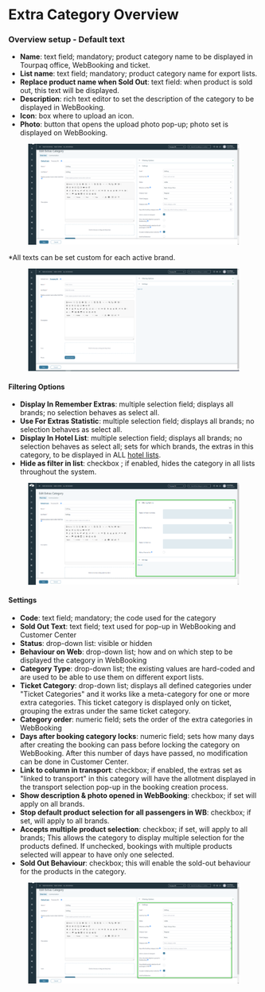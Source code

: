 # Extra Category Overview

### Overview setup - Default text <a href="#overview-setup---default-text" id="overview-setup---default-text"></a>

* **Name**: text field; mandatory; product category name to be displayed in Tourpaq office, WebBooking and ticket.
* **List name**: text field; mandatory; product category name for export lists.
* **Replace product name when Sold Out**: text field: when product is sold out, this text will be displayed.
* **Description**: rich text editor to set the description of the category to be displayed in WebBooking.
* **Icon**: box where to upload an icon.
* **Photo**: button that opens the upload photo pop-up; photo set is displayed on WebBooking.

<figure><img src="../.gitbook/assets/ExtraCategoryOverview-cc8404247963c69e65035b9fe43a31e8.png" alt=""><figcaption></figcaption></figure>

\*All texts can be set custom for each active brand.

<figure><img src="../.gitbook/assets/ExtraCategoryCustomBrand-594461f051027d3ba8bb1f54ee2bc7e8.png" alt=""><figcaption></figcaption></figure>

#### Filtering Options <a href="#filtering-options" id="filtering-options"></a>

* **Display In Remember Extras**: multiple selection field; displays all brands; no selection behaves as select all.
* **Use For Extras Statistic**: multiple selection field; displays all brands; no selection behaves as select all.
* **Display In Hotel List**: multiple selection field; displays all brands; no selection behaves as select all; sets for which brands, the extras in this category, to be displayed in ALL [hotel lists](../export-1/lists.md#report-types-explained).
* **Hide as filter in list**: checkbox ; if enabled, hides the category in all lists throughout the system.

<figure><img src="../.gitbook/assets/ExtraCategoryFilteringOptions-2da18c606917c5debf7b17ec23fcbf0b.png" alt=""><figcaption></figcaption></figure>

#### Settings <a href="#settings" id="settings"></a>

* **Code**: text field; mandatory; the code used for the category
* **Sold Out Text**: text field; text used for pop-up in WebBooking and Customer Center
* **Status**: drop-down list: visible or hidden
* **Behaviour on Web**: drop-down list; how and on which step to be displayed the category in WebBooking
* **Category Type**: drop-down list; the existing values are hard-coded and are used to be able to use them on different export lists.
* **Ticket Category**: drop-down list; displays all defined categories under "Ticket Categories" and it works like a meta-category for one or more extra categories. This ticket category is displayed only on ticket, grouping the extras under the same ticket category.
* **Category order**: numeric field; sets the order of the extra categories in WebBooking
* **Days after booking category locks**: numeric field; sets how many days after creating the booking can pass before locking the category on WebBooking. After this number of days have passed, no modification can be done in Customer Center.
* **Link to column in transport**: checkbox; if enabled, the extras set as "linked to transport" in this category will have the allotment displayed in the transport selection pop-up in the booking creation process.
* **Show description & photo opened in WebBooking**: checkbox; if set will apply on all brands.
* **Stop default product selection for all passengers in WB**: checkbox; if set, will apply to all brands.
* **Accepts multiple product selection**: checkbox; if set, will apply to all brands; This allows the category to display multiple selection for the products defined. If unchecked, bookings with multiple products selected will appear to have only one selected.
* **Sold Out Behaviour**: checkbox; this will enable the sold-out behaviour for the products in the category.

<figure><img src="../.gitbook/assets/ExtraCategorySettings-106dd7c02e2b829c2d78a52edf62b298.png" alt=""><figcaption></figcaption></figure>
